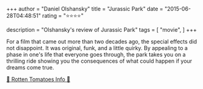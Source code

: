 +++
author = "Daniel Olshansky"
title = "Jurassic Park"
date = "2015-06-28T04:48:51"
rating = "⭐⭐⭐⭐"

description = "Olshansky's review of Jurassic Park"
tags = [
    "movie",
]
+++


For a film that came out more than two decades ago, the special effects did not disappoint. It was original, funk, and a little quirky. By appealing to a phase in one's life that everyone goes through, the park takes you on a thrilling ride showing you the consequences of what could happen if your dreams come true.

[🍅 Rotten Tomatoes Info 🍅](https://www.rottentomatoes.com//m/jurassic_park)